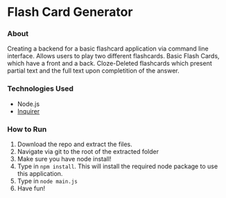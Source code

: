 # Flash Card Generator

### About
Creating a backend for a basic flashcard application via command line interface. Allows users to play two different flashcards. Basic Flash Cards, which have a front and a back. Cloze-Deleted flashcards which present partial text and the full text upon completition of the answer.

### Technologies Used
* Node.js
* [Inquirer](https://www.npmjs.com/package/inquirer)

### How to Run
1. Download the repo and extract the files.
2. Navigate via git to the root of the extracted folder
3. Make sure you have node install!
4. Type in `npm install`. This will install the required node package to use this application.
5. Type in `node main.js`
6. Have fun!
